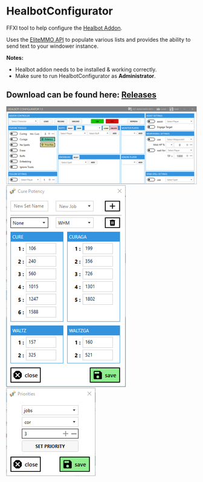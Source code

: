 # HealbotConfigurator
FFXI tool to help configure the [Healbot Addon](https://github.com/lorand-ffxi/HealBot).

Uses the [EliteMMO API](http://www.elitemmonetwork.com/forums/) to populate various lists and provides the ability to send text to your windower instance.

**Notes:**

* Healbot addon needs to be installed & working correctly.
* Make sure to run HealbotConfigurator as **Administrator**.

## Download can be found here: [Releases](https://github.com/Icydeath/HealbotConfigurator/releases)

![Screenshot](HealbotConfigurator.png)
![Screenshot2](CurePotency.png) ![Screenshot3](Priorities.png)
